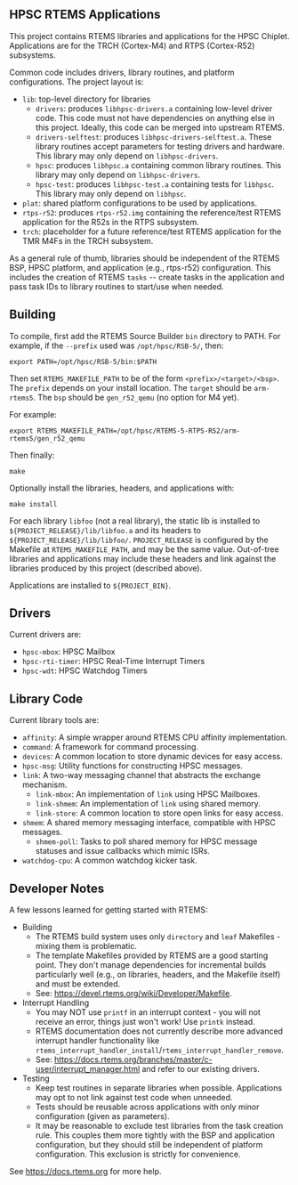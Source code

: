 HPSC RTEMS Applications
-----------------------

This project contains RTEMS libraries and applications for the HPSC Chiplet.
Applications are for the TRCH (Cortex-M4) and RTPS (Cortex-R52) subsystems.

Common code includes drivers, library routines, and platform configurations.
The project layout is:

* `lib`: top-level directory for libraries
  * `drivers`: produces `libhpsc-drivers.a` containing low-level driver code.
  This code must not have dependencies on anything else in this project.
  Ideally, this code can be merged into upstream RTEMS.
  * `drivers-selftest`: produces `libhpsc-drivers-selftest.a`.
  These library routines accept parameters for testing drivers and hardware.
  This library may only depend on `libhpsc-drivers`.
  * `hpsc`: produces `libhpsc.a` containing common library routines.
  This library may only depend on `libhpsc-drivers`.
  * `hpsc-test`: produces `libhpsc-test.a` containing tests for `libhpsc`.
  This library may only depend on `libhpsc`.
* `plat`: shared platform configurations to be used by applications.
* `rtps-r52`: produces `rtps-r52.img` containing the reference/test RTEMS
  application for the R52s in the RTPS subsystem.
* `trch`: placeholder for a future reference/test RTEMS application for the TMR
  M4Fs in the TRCH subsystem.

As a general rule of thumb, libraries should be independent of the RTEMS BSP,
HPSC platform, and application (e.g., rtps-r52) configuration.
This includes the creation of RTEMS `tasks` -- create tasks in the application
and pass task IDs to library routines to start/use when needed.


Building
--------

To compile, first add the RTEMS Source Builder `bin` directory to PATH.
For example, if the `--prefix` used was `/opt/hpsc/RSB-5/`, then:

    export PATH=/opt/hpsc/RSB-5/bin:$PATH

Then set `RTEMS_MAKEFILE_PATH` to be of the form `<prefix>/<target>/<bsp>`.
The `prefix` depends on your install location.
The `target` should be `arm-rtems5`.
The `bsp` should be `gen_r52_qemu` (no option for M4 yet).

For example:

    export RTEMS_MAKEFILE_PATH=/opt/hpsc/RTEMS-5-RTPS-R52/arm-rtems5/gen_r52_qemu

Then finally:

    make

Optionally install the libraries, headers, and applications with:

    make install

For each library `libfoo` (not a real library), the static lib is installed
to `${PROJECT_RELEASE}/lib/libfoo.a` and its headers to
`${PROJECT_RELEASE}/lib/libfoo/`.
`PROJECT_RELEASE` is configured by the Makefile at `RTEMS_MAKEFILE_PATH`, and
may be the same value.
Out-of-tree libraries and applications may include these headers and link
against the libraries produced by this project (described above).

Applications are installed to `${PROJECT_BIN}`.

Drivers
-------

Current drivers are:

* `hpsc-mbox`: HPSC Mailbox
* `hpsc-rti-timer`: HPSC Real-Time Interrupt Timers
* `hpsc-wdt`: HPSC Watchdog Timers


Library Code
------------

Current library tools are:

* `affinity`: A simple wrapper around RTEMS CPU affinity implementation.
* `command`: A framework for command processing.
* `devices`: A common location to store dynamic devices for easy access.
* `hpsc-msg`: Utility functions for constructing HPSC messages.
* `link`: A two-way messaging channel that abstracts the exchange mechanism.
  * `link-mbox`: An implementation of `link` using HPSC Mailboxes.
  * `link-shmem`: An implementation of `link` using shared memory.
  * `link-store`: A common location to store open links for easy access.
* `shmem`: A shared memory messaging interface, compatible with HPSC messages.
  * `shmem-poll`: Tasks to poll shared memory for HPSC message statuses and
                  issue callbacks which mimic ISRs.
* `watchdog-cpu`: A common watchdog kicker task.


Developer Notes
---------------

A few lessons learned for getting started with RTEMS:

* Building
  * The RTEMS build system uses only `directory` and `leaf` Makefiles - mixing
  them is problematic.
  * The template Makefiles provided by RTEMS are a good starting point.
  They don't manage dependencies for incremental builds particularly well (e.g.,
  on libraries, headers, and the Makefile itself) and must be extended.
  * See: https://devel.rtems.org/wiki/Developer/Makefile.
* Interrupt Handling
  * You may NOT use `printf` in an interrupt context - you will not receive an
  error, things just won't work!
  Use `printk` instead.
  * RTEMS documentation does not currently describe more advanced interrupt
  handler functionality like
  `rtems_interrupt_handler_install`/`rtems_interrupt_handler_remove`.
  * See: https://docs.rtems.org/branches/master/c-user/interrupt_manager.html
  and refer to our existing drivers.
* Testing
  * Keep test routines in separate libraries when possible.
  Applications may opt to not link against test code when unneeded.
  * Tests should be reusable across applications with only minor configuration
  (given as parameters).
  * It may be reasonable to exclude test libraries from the task creation rule.
  This couples them more tightly with the BSP and application configuration, but
  they should still be independent of platform configuration.
  This exclusion is strictly for convenience.

See https://docs.rtems.org for more help.
